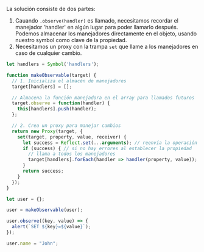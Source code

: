 La solución consiste de dos partes:

1. Cauando `.observe(handler)` es llamado, necesitamos recordar el manejador 'handler' en algún lugar para poder llamarlo después. Podemos almacenar los manejadores directamente en el objeto, usando nuestro symbol como clave de la propiedad.
2. Necesitamos un proxy con la trampa `set` que llame a los manejadores en caso de cualquier cambio.

```js run
let handlers = Symbol('handlers');

function makeObservable(target) {
  // 1. Inicializa el almacén de manejadores
  target[handlers] = [];

  // Almacena la función manejadora en el array para llamados futuros
  target.observe = function(handler) {
    this[handlers].push(handler);
  };

  // 2. Crea un proxy para manejar cambios
  return new Proxy(target, {
    set(target, property, value, receiver) {
      let success = Reflect.set(...arguments); // reenvía la operación al objeto
      if (success) { // si no hay errores al establecer la propiedad
        // llama a todos los manejadores
        target[handlers].forEach(handler => handler(property, value));
      }
      return success;
    }
  });
}

let user = {};

user = makeObservable(user);

user.observe((key, value) => {
  alert(`SET ${key}=${value}`);
});

user.name = "John";
```

